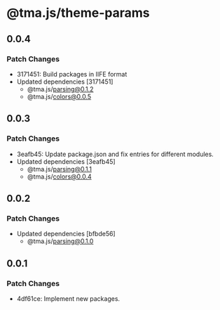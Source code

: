 # @tma.js/theme-params

## 0.0.4

### Patch Changes

- 3171451: Build packages in IIFE format
- Updated dependencies [3171451]
  - @tma.js/parsing@0.1.2
  - @tma.js/colors@0.0.5

## 0.0.3

### Patch Changes

- 3eafb45: Update package.json and fix entries for different modules.
- Updated dependencies [3eafb45]
  - @tma.js/parsing@0.1.1
  - @tma.js/colors@0.0.4

## 0.0.2

### Patch Changes

- Updated dependencies [bfbde56]
  - @tma.js/parsing@0.1.0

## 0.0.1

### Patch Changes

- 4df61ce: Implement new packages.
